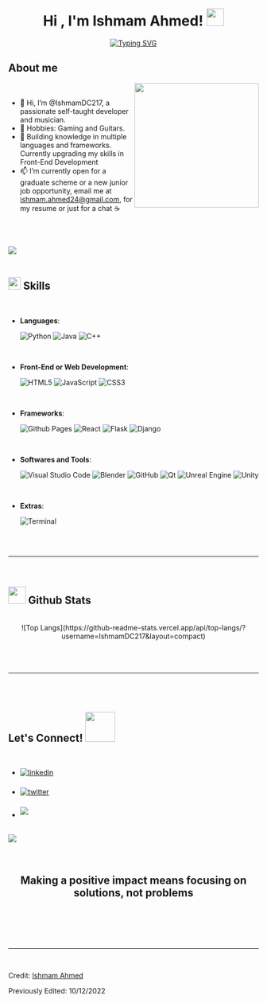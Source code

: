 <!---
IshmamDC217/IshmamDC217 is a ✨ special ✨ repository because its `README.md` (this file) appears on your GitHub profile.
You can click the Preview link to take a look at your changes.
--->

<h1 align="center"><b>Hi , I'm Ishmam Ahmed! </b><img src="https://media.giphy.com/media/hvRJCLFzcasrR4ia7z/giphy.gif" width="35"></h1>

<p align="center">
	<a href="https://git.io/typing-svg"><img src="https://readme-typing-svg.demolab.com?font=Fira+Code&pause=1000&width=435&lines=Welcome to my Github! I'm Ishmam;People call me Ish!;I am a Self-taught+Developer,;A Computer+Science+Student,;And an Active+Learner/Researcher.;" alt="Typing SVG" /></a>

<br>



	
## **About me**

<picture> <img align="right" src="https://media4.giphy.com/media/qgQUggAC3Pfv687qPC/giphy.gif" width = 250px></picture>

<br>

- 👋 Hi, I’m @IshmamDC217, a passionate self-taught developer and musician.
- 👀 Hobbies: Gaming and Guitars.
- 🌱 Building knowledge in multiple languages and frameworks. Currently upgrading my skills in Front-End Development
- 📫 I’m currently open for a graduate scheme or a new junior job opportunity, email me at ishmam.ahmed24@gmail.com, for my resume or just for a chat &#9749;

<br><br>

<img src="https://user-images.githubusercontent.com/73097560/115834477-dbab4500-a447-11eb-908a-139a6edaec5c.gif"><br><br>

## <img src="https://media2.giphy.com/media/QssGEmpkyEOhBCb7e1/giphy.gif?cid=ecf05e47a0n3gi1bfqntqmob8g9aid1oyj2wr3ds3mg700bl&rid=giphy.gif" width ="25"><b> Skills</b>
<br>

<p align="center">

- **Languages**:
    
    ![Python](https://img.shields.io/badge/Python%20-%2314354C.svg?style=for-the-badge&logo=python&logoColor=white)
    ![Java](https://img.shields.io/badge/java-%23ED8B00.svg?&style=for-the-badge&logo=java&logoColor=white")
    ![C++](https://img.shields.io/badge/C++%20-%2300599C.svg?style=for-the-badge&logo=c%2B%2B&logoColor=white)

<br>   
    
- **Front-End or Web Development**:

   ![HTML5](https://img.shields.io/badge/HTML5%20-%23E34F26.svg?style=for-the-badge&logo=html5&logoColor=white)
   ![JavaScript](https://img.shields.io/badge/JavaScript%20-%23F7DF1E.svg?style=for-the-badge&logo=javascript&logoColor=black)
   ![CSS3](https://img.shields.io/badge/CSS%20-%231572B6.svg?style=for-the-badge&logo=css3&logoColor=white)

<br>

- **Frameworks**:

    ![Github Pages](https://img.shields.io/badge/GitHub%20Pages-%23327FC7.svg?style=for-the-badge&logo=github&logoColor=white)
    ![React](https://img.shields.io/badge/react%20-%2320232a.svg?&style=for-the-badge&logo=react&logoColor=%2361DAFB)
    ![Flask](https://img.shields.io/badge/flask%20-%23000.svg?&style=for-the-badge&logo=flask&logoColor=white)
    ![Django](https://img.shields.io/badge/django%20-%23092E20.svg?&style=for-the-badge&logo=django&logoColor=white)
    
<br>

- **Softwares and Tools**:

    ![Visual Studio Code](https://img.shields.io/badge/Visual%20Studio%20Code-0078d7.svg?style=for-the-badge&logo=visual-studio-code&logoColor=white)
    ![Blender](https://img.shields.io/badge/blender%20-%23F5792A.svg?&style=for-the-badge&logo=blender&logoColor=white)
    ![GitHub](https://img.shields.io/badge/github-%23121011.svg?style=for-the-badge&logo=github&logoColor=white)
    ![Qt](https://img.shields.io/badge/Qt-%23217346.svg?style=for-the-badge&logo=Qt&logoColor=white)
    ![Unreal Engine](https://img.shields.io/badge/unreal%20engine%20-%23313131.svg?&style=for-the-badge&logo=unreal%20engine&logoColor=white)
    ![Unity](https://img.shields.io/badge/unity%20-%23000000.svg?&style=for-the-badge&logo=unity&logoColor=white)

<br>

- **Extras**:

    ![Terminal](https://img.shields.io/badge/Terminal-%23054020?style=for-the-badge&logo=gnu-bash&logoColor=white)

</p>

<br>
<br>

-----

<br>


## <img src="https://media.giphy.com/media/iY8CRBdQXODJSCERIr/giphy.gif" width="35"><b> Github Stats </b>
<br>

<div align="center">
	![Top Langs](https://github-readme-stats.vercel.app/api/top-langs/?username=IshmamDC217&layout=compact)
</a>
</div>

<br>
<br>
<br>

-----

<br>
<br>

## <b> Let's Connect! </b><img src="https://media.tenor.com/02ILjyFVXWQAAAAM/handshake.gif" width ="60">
<br>
<div align='left'>

<ul>

<li>
<a href="https://www.linkedin.com/in/ishmam-ahmed-689b0998" target="_blank">
<img src="https://img.shields.io/badge/linkedin:  Ishmam Ahmed-%2300acee.svg?color=405DE6&style=for-the-badge&logo=linkedin&logoColor=white" alt=linkedin style="margin-bottom: 5px;"/>
</a>
</li>

<br>

<li>
<a href="https://www.instagram.com/ish.ahmed_/" target="_blank">
<img src="https://img.shields.io/badge/Instagram:  @ish.ahmed_-%23E4405F.svg?&style=for-the-badge&logo=Instagram&logoColor=white" alt=twitter style="margin-bottom: 5px;"/>
</a>
</li>

<br>

<li>
<a href="mailto:ishmam.ahmed24@gmail.com" target="_blank">
<img src="https://img.shields.io/badge/gmail:  Ishmam Ahmed-%23EA4335.svg?style=for-the-badge&logo=gmail&logoColor=white" t=mail style="margin-bottom: 5px;" />
</a>
</li>
	
</ul>
</div>

<br>
<img src="https://user-images.githubusercontent.com/73097560/115834477-dbab4500-a447-11eb-908a-139a6edaec5c.gif">
<br>
<br>
<br>

<div align='center'>

## <b>Making a positive impact means focusing on solutions, not problems</b>

</div>
<br>
<br>
<br>
<br>

---

<br>

Credit: [Ishmam Ahmed](https://github.com/IshmamDC217)

Previously Edited: 10/12/2022
